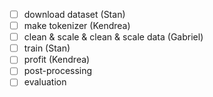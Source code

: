 - [ ] download dataset (Stan)
- [ ] make tokenizer (Kendrea)
- [ ] clean & scale & clean & scale data (Gabriel)
- [ ] train (Stan)
- [ ] profit (Kendrea)
- [ ] post-processing
- [ ] evaluation 
